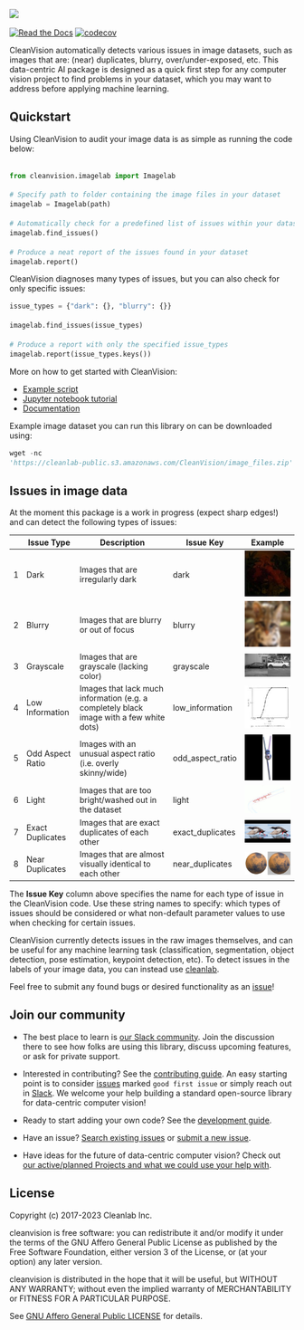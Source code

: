 ![](https://raw.githubusercontent.com/cleanlab/assets/master/cleanlab/cleanvision_logo_open_source_transparent.png)

[![Read the Docs](https://readthedocs.org/projects/cleanvision/badge/?version=latest)](https://cleanvision.readthedocs.io/en/latest/)
 [![codecov](https://codecov.io/github/cleanlab/cleanvision/branch/main/graph/badge.svg?token=y1N6MluN9H)](https://codecov.io/gh/cleanlab/cleanvision)

CleanVision automatically detects various issues in image datasets, such as images that are: (near) duplicates,
blurry, over/under-exposed, etc. This data-centric AI package is designed as a quick first step for any computer vision
project to find problems in your dataset, which you may want to address before applying machine learning.


## Quickstart

Using CleanVision to audit your image data is as simple as running the code below:

```python

from cleanvision.imagelab import Imagelab

# Specify path to folder containing the image files in your dataset
imagelab = Imagelab(path)

# Automatically check for a predefined list of issues within your dataset
imagelab.find_issues()

# Produce a neat report of the issues found in your dataset
imagelab.report()
```

CleanVision diagnoses many types of issues, but you can also check for only specific issues:

```python
issue_types = {"dark": {}, "blurry": {}}

imagelab.find_issues(issue_types)

# Produce a report with only the specified issue_types
imagelab.report(issue_types.keys())
```

More on how to get started with CleanVision:

- [Example script](https://github.com/cleanlab/cleanvision/blob/main/examples/run.py)
- [Jupyter notebook tutorial](https://github.com/cleanlab/cleanvision/blob/main/examples/demo.ipynb)
- [Documentation](https://cleanvision.readthedocs.io/)

Example image dataset you can run this library on can be downloaded using:

```python
wget -nc
'https://cleanlab-public.s3.amazonaws.com/CleanVision/image_files.zip'
```


## Issues in image data

At the moment this package is a work in progress (expect sharp edges!) and can detect the following types of issues:

|   | Issue Type       | Description                                                                             | Issue Key        | Example                                      |
|---|------------------|-----------------------------------------------------------------------------------------|------------------|----------------------------------------------|
| 1 | Dark             | Images that are irregularly dark                                                        | dark             | ![](docs/readme_images/dark.jpg)             |
| 2 | Blurry           | Images that are blurry or out of focus                                                  | blurry           | ![](docs/readme_images/blurry.png)           |
| 3 | Grayscale        | Images that are grayscale (lacking color)                                               | grayscale        | ![](docs/readme_images/grayscale.png)        |
| 4 | Low Information  | Images that lack much information (e.g. a completely black image with a few white dots) | low_information  | ![](docs/readme_images/low_information.jpg)  |
| 5 | Odd Aspect Ratio | Images with an unusual aspect ratio (i.e. overly skinny/wide)                           | odd_aspect_ratio | ![](docs/readme_images/odd_aspect_ratio.png) |
| 6 | Light            | Images that are too bright/washed out in the dataset                                    | light            | ![](docs/readme_images/light.jpg)            |
| 7 | Exact Duplicates | Images that are exact duplicates of each other                                          | exact_duplicates | ![](docs/readme_images/exact_duplicates.png) |
| 8 | Near Duplicates  | Images that are almost visually identical to each other                                 | near_duplicates  | ![](docs/readme_images/near_duplicates.png)  |

The **Issue Key** column above specifies the name for each type of issue in the CleanVision code. Use these string names to specify: which types of issues should be considered or what non-default parameter values to use when checking for certain issues.

CleanVision currently detects issues in the raw images themselves, and can be useful for any machine learning task (classification, segmentation, object detection, pose estimation, keypoint detection, etc). To detect issues in the labels of your image data, you can instead use [cleanlab](https://github.com/cleanlab/cleanlab/).

Feel free to submit any found bugs or desired functionality as an [issue][issue]!


## Join our community

* The best place to learn is [our Slack community](https://cleanlab.ai/slack). Join the discussion there to see how
  folks are using this library, discuss upcoming features, or ask for private support.

* Interested in contributing? See the [contributing guide](CONTRIBUTING.md). An easy starting point is to
  consider [issues](https://github.com/cleanlab/cleanvision/labels/good%20first%20issue) marked `good first issue` or
  simply reach out in [Slack](https://cleanlab.ai/slack). We welcome your help building a standard open-source library
  for data-centric computer vision!

* Ready to start adding your own code? See the [development guide](DEVELOPMENT.md).

* Have an issue? [Search existing issues](https://github.com/cleanlab/cleanvision/issues?q=is%3Aissue)
  or [submit a new issue](https://github.com/cleanlab/cleanvision/issues/new/choose).

* Have ideas for the future of data-centric computer vision? Check
  out [our active/planned Projects and what we could use your help with](https://github.com/cleanlab/cleanvision/projects).

## License

Copyright (c) 2017-2023 Cleanlab Inc.

cleanvision is free software: you can redistribute it and/or modify it under the terms of the GNU Affero General Public
License as published by the Free Software Foundation, either version 3 of the License, or (at your option) any later
version.

cleanvision is distributed in the hope that it will be useful, but WITHOUT ANY WARRANTY; without even the implied
warranty of MERCHANTABILITY or FITNESS FOR A PARTICULAR PURPOSE.

See [GNU Affero General Public LICENSE](https://github.com/cleanlab/cleanvision/blob/main/LICENSE) for details.

[issue]: https://github.com/cleanlab/cleanvision/issues/new
